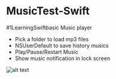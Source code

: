 # MusicTest-Swift

#1LearningSwiftbasic Music player

- Pick a folder to load mp3 files
- NSUserDefault to save history musics
- Play/Pause/Restart Music
- Show music notification in lock screen


![alt text](https://raw.githubusercontent.com/bachvanthe1994/MusicTest-Swift/master/Music%20Test/Screenshot/image1.png)
